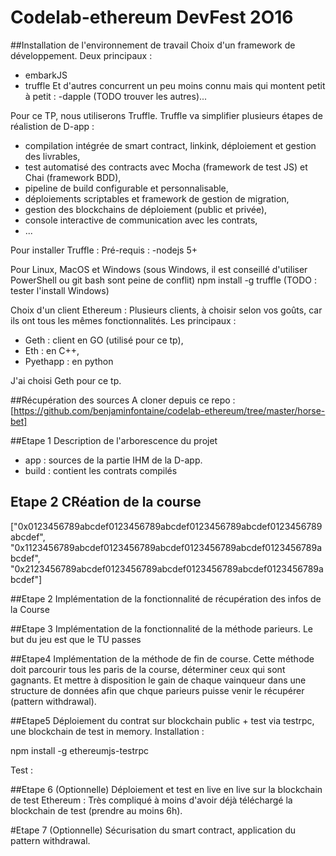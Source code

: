 # Codelab-ethereum DevFest 2O16

##Installation de l'environnement de travail
Choix d'un framework de développement.
Deux principaux :
- embarkJS
- truffle
Et d'autres concurrent un peu moins connu mais qui montent petit à petit :
-dapple
(TODO trouver les autres)...

Pour ce TP, nous utiliserons Truffle.
Truffle va simplifier plusieurs étapes de réalistion de D-app :
- compilation intégrée de smart contract, linkink, déploiement et gestion des livrables,
- test automatisé des contracts avec Mocha (framework de test JS) et Chai (framework BDD),
- pipeline de build configurable et personnalisable,
- déploiements scriptables et framework de gestion de migration,
- gestion des blockchains de déploiement (public et privée),
- console interactive de communication avec les contrats,
- ...

Pour installer Truffle :
Pré-requis :
-nodejs 5+

Pour Linux, MacOS et Windows
(sous Windows, il est conseillé d'utiliser PowerShell ou git bash sont peine de conflit)
npm install -g truffle
(TODO : tester l'install Windows)

Choix d'un client Ethereum :
Plusieurs clients, à choisir selon vos goûts, car ils ont tous les mêmes fonctionnalités. Les principaux :
- Geth : client en GO (utilisé pour ce tp),
- Eth : en C++,
- Pyethapp : en python

J'ai choisi Geth pour ce tp.


##Récupération des sources
A cloner depuis ce repo : [https://github.com/benjaminfontaine/codelab-ethereum/tree/master/horse-bet]

##Etape 1
Description de l'arborescence du projet
- app : sources de la partie IHM de la D-app.
- build : contient les contrats compilés

## Etape 2 CRéation de la course
["0x0123456789abcdef0123456789abcdef0123456789abcdef0123456789abcdef", "0x1123456789abcdef0123456789abcdef0123456789abcdef0123456789abcdef", "0x2123456789abcdef0123456789abcdef0123456789abcdef0123456789abcdef"]


##Etape 2
Implémentation de la fonctionnalité de récupération des infos de la Course

##Etape 3
Implémentation de la fonctionnalité de la méthode parieurs.
Le but du jeu est que le TU passes

##Etape4
Implémentation de la méthode de fin de course.
Cette méthode doit parcourir tous les paris de la course, déterminer ceux qui sont gagnants.
Et mettre à disposition le gain de chaque vainqueur dans une structure de données afin que chque parieurs puisse venir le récupérer (pattern withdrawal).

##Etape5
Déploiement du contrat sur blockchain public + test via testrpc, une blockchain de test in memory.
Installation :

npm install -g ethereumjs-testrpc


Test :

##Etape 6 (Optionnelle)
Déploiement et test en live en live sur la blockchain de test Ethereum :
Très compliqué à moins d'avoir déjà téléchargé la blockchain de test (prendre au moins 6h).


#Etape 7 (Optionnelle)
Sécurisation du smart contract, application du pattern withdrawal.
